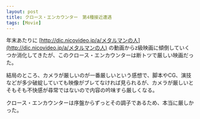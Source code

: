 ```yaml
---
layout: post
title: クロース・エンカウンター　第4種接近遭遇
tags: [Movie]
---
```


年末あたりに [http://dic.nicovideo.jp/a/メタルマンの人](http://dic.nicovideo.jp/a/メタルマンの人) の動画からz級映画に傾倒していくつか消化してきたが、このクロース・エンカウンターは断トツで厳しい映画だった。

結局のところ、カメラが厳しいのが一番厳しいという感想で、脚本やCG、演技などが多少破綻していても映像がブレてなければ見られるが、カメラが厳しいとそもそも不快感が尋常ではないので内容の吟味すら厳しくなる。

クロース・エンカウンターは序盤からずっとその調子であるため、本当に厳しかった。
